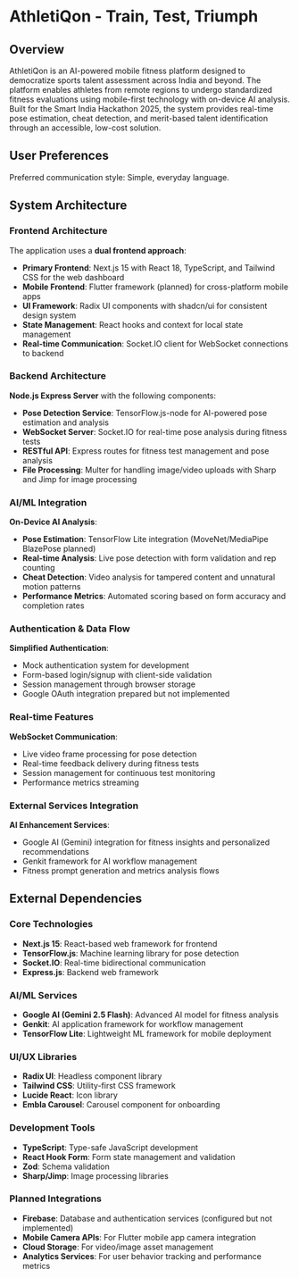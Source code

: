 # AthletiQon - Train, Test, Triumph

## Overview

AthletiQon is an AI-powered mobile fitness platform designed to democratize sports talent assessment across India and beyond. The platform enables athletes from remote regions to undergo standardized fitness evaluations using mobile-first technology with on-device AI analysis. Built for the Smart India Hackathon 2025, the system provides real-time pose estimation, cheat detection, and merit-based talent identification through an accessible, low-cost solution.

## User Preferences

Preferred communication style: Simple, everyday language.

## System Architecture

### Frontend Architecture
The application uses a **dual frontend approach**:
- **Primary Frontend**: Next.js 15 with React 18, TypeScript, and Tailwind CSS for the web dashboard
- **Mobile Frontend**: Flutter framework (planned) for cross-platform mobile apps
- **UI Framework**: Radix UI components with shadcn/ui for consistent design system
- **State Management**: React hooks and context for local state management
- **Real-time Communication**: Socket.IO client for WebSocket connections to backend

### Backend Architecture
**Node.js Express Server** with the following components:
- **Pose Detection Service**: TensorFlow.js-node for AI-powered pose estimation and analysis
- **WebSocket Server**: Socket.IO for real-time pose analysis during fitness tests
- **RESTful API**: Express routes for fitness test management and pose analysis
- **File Processing**: Multer for handling image/video uploads with Sharp and Jimp for image processing

### AI/ML Integration
**On-Device AI Analysis**:
- **Pose Estimation**: TensorFlow Lite integration (MoveNet/MediaPipe BlazePose planned)
- **Real-time Analysis**: Live pose detection with form validation and rep counting
- **Cheat Detection**: Video analysis for tampered content and unnatural motion patterns
- **Performance Metrics**: Automated scoring based on form accuracy and completion rates

### Authentication & Data Flow
**Simplified Authentication**:
- Mock authentication system for development
- Form-based login/signup with client-side validation
- Session management through browser storage
- Google OAuth integration prepared but not implemented

### Real-time Features
**WebSocket Communication**:
- Live video frame processing for pose detection
- Real-time feedback delivery during fitness tests
- Session management for continuous test monitoring
- Performance metrics streaming

### External Services Integration
**AI Enhancement Services**:
- Google AI (Gemini) integration for fitness insights and personalized recommendations
- Genkit framework for AI workflow management
- Fitness prompt generation and metrics analysis flows

## External Dependencies

### Core Technologies
- **Next.js 15**: React-based web framework for frontend
- **TensorFlow.js**: Machine learning library for pose detection
- **Socket.IO**: Real-time bidirectional communication
- **Express.js**: Backend web framework

### AI/ML Services
- **Google AI (Gemini 2.5 Flash)**: Advanced AI model for fitness analysis
- **Genkit**: AI application framework for workflow management
- **TensorFlow Lite**: Lightweight ML framework for mobile deployment

### UI/UX Libraries
- **Radix UI**: Headless component library
- **Tailwind CSS**: Utility-first CSS framework
- **Lucide React**: Icon library
- **Embla Carousel**: Carousel component for onboarding

### Development Tools
- **TypeScript**: Type-safe JavaScript development
- **React Hook Form**: Form state management and validation
- **Zod**: Schema validation
- **Sharp/Jimp**: Image processing libraries

### Planned Integrations
- **Firebase**: Database and authentication services (configured but not implemented)
- **Mobile Camera APIs**: For Flutter mobile app camera integration
- **Cloud Storage**: For video/image asset management
- **Analytics Services**: For user behavior tracking and performance metrics